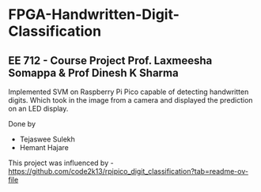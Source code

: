 # FPGA-Handwritten-Digit-Classification
## EE 712 - Course Project Prof. Laxmeesha Somappa & Prof Dinesh K Sharma

Implemented SVM on Raspberry Pi Pico capable of detecting handwritten digits. Which took in the image from a camera and displayed the prediction on an LED display.

Done by

- Tejaswee Sulekh
- Hemant Hajare

This project was influenced by - https://github.com/code2k13/rpipico_digit_classification?tab=readme-ov-file